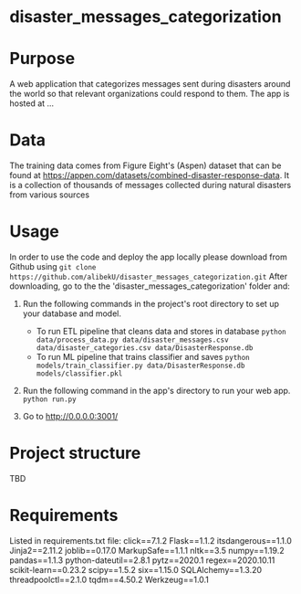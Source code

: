 # disaster_messages_categorization

# Purpose
A web application that categorizes messages sent during disasters around the world so that relevant organizations could respond to them.
The app is hosted at ...

# Data
The training data comes from Figure Eight's (Aspen) dataset that can be found at https://appen.com/datasets/combined-disaster-response-data. It is a collection of thousands of messages collected during natural disasters from various sources

# Usage
In order to use the code and deploy the app locally please download from Github using `git clone https://github.com/alibekU/disaster_messages_categorization.git`
After downloading, go to the the 'disaster_messages_categorization' folder and:
1. Run the following commands in the project's root directory to set up your database and model.

    - To run ETL pipeline that cleans data and stores in database
        `python data/process_data.py data/disaster_messages.csv data/disaster_categories.csv data/DisasterResponse.db`
    - To run ML pipeline that trains classifier and saves
        `python models/train_classifier.py data/DisasterResponse.db models/classifier.pkl`

2. Run the following command in the app's directory to run your web app.
    `python run.py`

3. Go to http://0.0.0.0:3001/


# Project structure 
TBD

# Requirements
Listed in requirements.txt file:
click==7.1.2
Flask==1.1.2
itsdangerous==1.1.0
Jinja2==2.11.2
joblib==0.17.0
MarkupSafe==1.1.1
nltk==3.5
numpy==1.19.2
pandas==1.1.3
python-dateutil==2.8.1
pytz==2020.1
regex==2020.10.11
scikit-learn==0.23.2
scipy==1.5.2
six==1.15.0
SQLAlchemy==1.3.20
threadpoolctl==2.1.0
tqdm==4.50.2
Werkzeug==1.0.1

